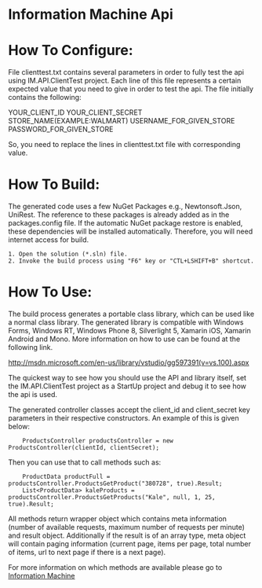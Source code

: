 # Information Machine Api

How To Configure:
=================
File clienttest.txt contains several parameters in order to fully test the api using IM.API.ClientTest project.
Each line of this file represents a certain expected value that you need to give in order to test the api.
The file initially contains the following:

YOUR_CLIENT_ID
YOUR_CLIENT_SECRET
STORE_NAME(EXAMPLE:WALMART)
USERNAME_FOR_GIVEN_STORE
PASSWORD_FOR_GIVEN_STORE

So, you need to replace the lines in clienttest.txt file with corresponding value.

How To Build:
=============
The generated code uses a few NuGet Packages e.g., Newtonsoft.Json, UniRest.
The reference to these packages is already added as in the packages.config file.
If the automatic NuGet package restore is enabled, these dependencies will be
installed automatically. Therefore, you will need internet access for build.

    1. Open the solution (*.sln) file.
    2. Invoke the build process using "F6" key or "CTL+LSHIFT+B" shortcut.

How To Use:
===========
The build process generates a portable class library, which can be used like
a normal class library. The generated library is compatible with Windows Forms,
Windows RT, Windows Phone 8, Silverlight 5, Xamarin iOS, Xamarin Android and
Mono. More information on how to use can be found at the following link.

http://msdn.microsoft.com/en-us/library/vstudio/gg597391(v=vs.100).aspx

The quickest way to see how you should use the API and library itself, set the IM.API.ClientTest project as a StartUp project and debug it to see how the api is used.

The generated controller classes accept the client_id and client_secret key parameters in their
respective constructors. An example of this is given below:

```
	ProductsController productsController = new ProductsController(clientId, clientSecret);
```

Then you can use that to call methods such as:

```
	ProductData productFull = productsController.ProductsGetProduct("380728", true).Result;
    List<ProductData> kaleProducts = productsController.ProductsGetProducts("Kale", null, 1, 25, true).Result;
```

All methods return wrapper object which contains meta information (number of available requests, maximum number of requests per minute) and result object. Additionally if the result is of an array type, meta object will contain paging information (current page, items per page, total number of items, url to next page if there is a next page).

For more information on which methods are available please go to [Information Machine](http://iamdata.co/swagger/ui/index)